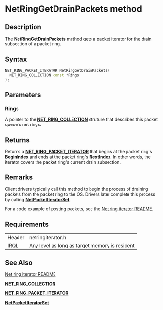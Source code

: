 # NetRingGetDrainPackets method


## Description



The **NetRingGetDrainPackets** method gets a packet iterator for the drain subsection of a packet ring.

## Syntax

```C++
NET_RING_PACKET_ITERATOR NetRingGetDrainPackets(
  NET_RING_COLLECTION const *Rings
);
```

## Parameters

### Rings

A pointer to the [**NET_RING_COLLECTION**](https://docs.microsoft.com/windows-hardware/drivers/ddi/ringcollection/ns-ringcollection-_net_ring_collection) struture that describes this packet queue's net rings.

## Returns

Returns a [**NET_RING_PACKET_ITERATOR**](net_ring_packet_iterator.md) that begins at the packet ring's **BeginIndex** and ends at the packet ring's **NextIndex**. In other words, the iterator covers the packet ring's current drain subsection.

## Remarks

Client drivers typically call this method to begin the process of draining packets from the packet ring to the OS. Drivers later complete this process by calling [**NetPacketIteratorSet**](netpacketiteratorset.md).

For a code example of posting packets, see the [Net ring iterator README](readme.md).

## Requirements

| | |
| --- | --- |
| Header | netringiterator.h |
| IRQL | Any level as long as target memory is resident |

## See Also

[Net ring iterator README](readme.md)

[**NET_RING_COLLECTION**](https://docs.microsoft.com/windows-hardware/drivers/ddi/ringcollection/ns-ringcollection-_net_ring_collection)

[**NET_RING_PACKET_ITERATOR**](net_ring_packet_iterator.md)

[**NetPacketIteratorSet**](netpacketiteratorset.md)
